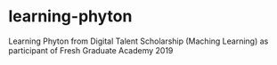 # learning-phyton
Learning Phyton from Digital Talent Scholarship (Maching Learning) as participant of Fresh Graduate Academy 2019
